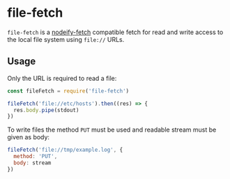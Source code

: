 # file-fetch

`file-fetch` is a [nodeify-fetch](https://www.npmjs.com/package/nodeify-fetch) compatible fetch for read and write access to the local file system using `file://` URLs.

## Usage

Only the URL is required to read a file:

```js
const fileFetch = require('file-fetch')

fileFetch('file://etc/hosts').then((res) => {
  res.body.pipe(stdout)
})

```

To write files the method `PUT` must be used and readable stream must be given as body:

```js
fileFetch('file://tmp/example.log', {
  method: 'PUT',
  body: stream
})
```
